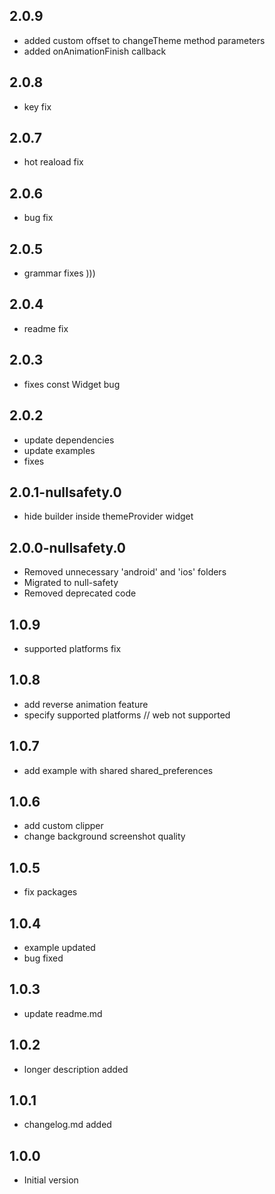 ## 2.0.9
  - added custom offset to changeTheme method parameters
  - added onAnimationFinish callback
## 2.0.8
  - key fix
## 2.0.7
  - hot reaload fix
## 2.0.6
  - bug fix
## 2.0.5
  - grammar fixes )))
## 2.0.4
  - readme fix
## 2.0.3
  - fixes const Widget bug
## 2.0.2
  - update dependencies
  - update examples
  - fixes
## 2.0.1-nullsafety.0
  - hide builder inside themeProvider widget

## 2.0.0-nullsafety.0
  - Removed unnecessary 'android' and 'ios' folders
  - Migrated to null-safety
  - Removed deprecated code
  
## 1.0.9

  - supported platforms fix

## 1.0.8

  - add reverse animation feature
  - specify supported platforms // web not supported

## 1.0.7

- add example with shared shared_preferences

## 1.0.6

- add custom clipper 
- change background screenshot quality

## 1.0.5

- fix packages

## 1.0.4

- example updated
- bug fixed

## 1.0.3

- update readme.md

## 1.0.2

- longer description added

## 1.0.1

- changelog.md added

## 1.0.0

- Initial version
